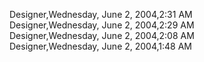 ﻿Designer,Wednesday, June 2, 2004,2:31 AM  Designer,Wednesday, June 2, 2004,2:29 AM  Designer,Wednesday, June 2, 2004,2:08 AM  Designer,Wednesday, June 2, 2004,1:48 AM